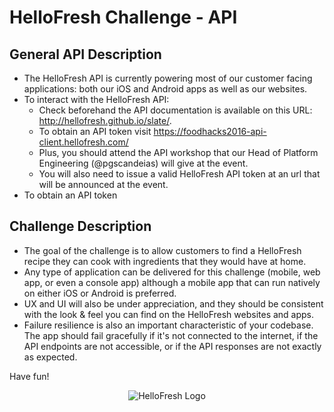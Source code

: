 # HelloFresh Challenge - API

## General API Description
- The HelloFresh API is currently powering most of our customer facing applications: both our iOS and Android apps as well as our websites.
- To  interact with the HelloFresh API:
  - Check beforehand the API documentation is available on this URL: http://hellofresh.github.io/slate/.
  - To obtain an API token visit https://foodhacks2016-api-client.hellofresh.com/
  - Plus, you should attend the API workshop that our Head of Platform Engineering (@pgscandeias) will give at the event.
  - You will also need to issue a valid HelloFresh API token at an url that will be announced at the event.
- To obtain an API token

## Challenge Description
- The goal of the challenge is to allow customers to find a HelloFresh recipe they can cook with ingredients that they would have at home.
- Any type of application can be delivered for this challenge (mobile, web app, or even a console app) although a mobile app that can run natively on either iOS or Android is preferred.
- UX and UI will also be under appreciation, and they should be consistent with the look & feel you can find on the HelloFresh websites and apps.
- Failure resilience is also an important characteristic of your codebase. The app should fail gracefully if it's not connected to the internet, if the API endpoints are not accessible, or if the API responses are not exactly as expected.

Have fun!

<p align="center">
    <img alt="HelloFresh Logo" src="https://www.hellofresh.com/images/hellofresh-logo.png" />
</p>
